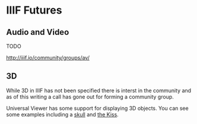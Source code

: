 # IIIF Futures

## Audio and Video

TODO

http://iiif.io/community/groups/av/

<!-- #todo:20 AV video examples and community -->

## 3D

While 3D in IIIF has not been specified there is interst in the community and as of this writing a call has gone out for forming a community group.

Universal Viewer has some support for displaying 3D objects. You can see some examples including a [skull] and [the Kiss].

[skull]: http://universalviewer.io/examples/#?manifest=https%3A%2F%2Fedsilv.github.io%2Ftest-manifests%2Fpres3-3d.json
[the Kiss]: http://universalviewer.io/examples/#?manifest=http%3A%2F%2Ffiles.universalviewer.io%2Fmanifests%2Ffoundobjects%2Fthekiss.json
